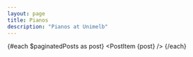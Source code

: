 ```yaml
---
layout: page
title: Pianos
description: "Pianos at Unimelb"
---
```


<script>
  import PostItem from "$lib/components/PostItem.svelte";
  import Pagination from "$lib/components/Pagination/Pagination.svelte";
  import { paginatedPosts } from "$lib/components/Pagination/paginatedPosts";
  import Seo from "$lib/components/Seo.svelte";
  import { siteTitle, siteDescription } from "$lib/constants";
  
  export let data;

  $: ({ posts } = data);
</script>

{#each $paginatedPosts as post}
  <PostItem {post} />
{/each}

<Pagination items={posts} itemsPerPage={20} />
